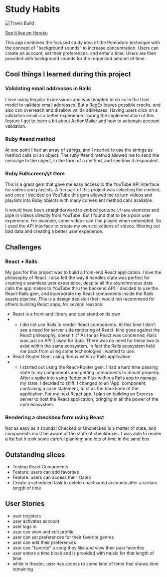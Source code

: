 # Study Habits
![Travis Build](https://travis-ci.org/lombardo-chcg/studyhabits.svg?branch=matchers "Travis Build")

[See it live on Heroku](http://studyhabits.herokuapp.com/)

This app combines the focused study idea of the Pomodoro technique with the concept of "background sounds" to increase concentration.  Users can create an account, set their preferences, and enter a time.  Users are then provided with background sounds for the requested amount of time.

## Cool things I learned during this project
### Validating email addresses in Rails
I love using Regular Expressions and was tempted to do so in the User model to validate email addresses.  But a RegEx leaves possible cracks, and also can overreach and disallow valida addresses.  Having users click on a validation email is a better experience.  During the implementation of this feature  I got to learn a bit about ActionMailer and how to automate account validation.

### Ruby #send method
At one point I had an array of strings, and I needed to use the strings as method calls on an object.  The ruby #send method allowed me to send the message to the object, in the form of a method, and see how it responded.  

### Ruby Fullscreen/yt Gem
This is a great gem that gave me easy access to the YouTube API interface for videos and playlists. A fun part of this project was selecting the content, and once I decided on YouTube this gem allowed me to turn videos and playlists into Ruby objects with many convenient method calls available.  

It would have been straightforward to embed youtube `iframe` elements and pipe in videos directly from YouTube.  But I found that to be a poor user experience.  For example, some videos can't be played when embedded.  So I used the API interface to create my own collections of videos, filtering out bad data and creating a better user experience.

## Challenges
### React + Rails
My goal for this project was to build a front-end React application.  I love the philosophy of React.  I also felt the way it handles state was perfect for creating a seamless user experience, despite all the asynchronous data calls the app makes to YouTube thru the backend API.  I decided to use the React-Rails gem, and incorporate my React components inside the Rails assets pipeline.  This is a design decision that I would not recommend for others building React apps, for several reasons:
* React is a front-end library and can stand on its own
* * I did not use Rails to render React components.  At this time I don't see a need for server side rendering of React. kind goes against the React philosophy, doesn't it?  As far as React was concerned, Rails was just an API it used for data.  There was no need for these two to exist within the same ecosystem.  In fact the Rails ecosystem held me back from using some technologies I wanted to use.
* React-Router Gem, using Redux within a Rails application
* * I started out using the React-Router gem.  I had a hard time passing state to my components and getting components to mount properly.  After a spike into using Redux or Flux within a Rails app to manage my state, I decided to shift.  I changed to an 'App' component, containing a case statement, to ct as the backbone of the application.  For my next React app, I plan on building an Express server to host the React application, bringing in all the power of the npm ecosystem.

### Rendering a checkbox form using React
Not as easy as it sounds!  Checked or Unchecked is a matter of state, and components must be aware of the state of checkboxes.  I was able to render a list but it took some careful planning and lots of time in the sand box.

## Outstanding slices
* Testing React Components
* Feature: users can add favorites
* Feature: users can access their states
* Create a scheduled task to delete unactivated accounts after a certain length of time

## User Stories
* user registers
* user activates account
* user logs in
* user can view and edit profile
* user can set preferences for their favorite genres
* user can edit their preferences
* user can "favorite" a song they like and view their past favorites
* user enters a time block and is provided with music for that length of time
* while in theater, user has access to some kind of timer that shows time remaining
